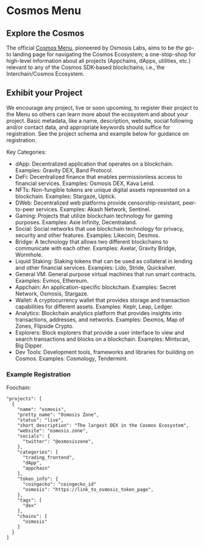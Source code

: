 # Cosmos Menu

## Explore the Cosmos

The official [Cosmos Menu](https://cosmos-menu-15cf62f9744e4a7cce5bcfb140.webflow.io/), pioneered by Osmosis Labs, aims to be *the* go-to landing page for navigating the Cosmos Ecosystem; a one-stop-shop for high-level information about all projects (Appchains, dApps, utilities, etc.) relevant to any of the Cosmos SDK-based blockchains; i.e., the Interchain/Cosmos Ecosystem.

## Exhibit your Project

We encourage any project, live or soon upcoming, to register their project to the Menu so others can learn more about the ecosystem and about your project. Basic metadata, like a name, description, website, social following and/or contact data, and appropriate keywords should suffice for registration. See the project schema and example below for guidance on registration.

Key Categories:
- dApp: Decentralized application that operates on a blockchain. Examples: Gravity DEX, Band Protocol.
- DeFi: Decentralized finance that enables permissionless access to financial services. Examples: Osmosis DEX, Kava Lend.
- NFTs: Non-fungible tokens are unique digital assets represented on a blockchain. Examples: Stargaze, Uptick.
- DWeb: Decentralized web platforms provide censorship-resistant, peer-to-peer services. Examples: Akash Network, Sentinel.
- Gaming: Projects that utilize blockchain technology for gaming purposes. Examples: Axie Infinity, Decentraland.
- Social: Social networks that use blockchain technology for privacy, security and other features. Examples: Likecoin, Desmos.
- Bridge: A technology that allows two different blockchains to communicate with each other. Examples: Axelar, Gravity Bridge, Wormhole.
- Liquid Staking: Staking tokens that can be used as collateral in lending and other financial services. Examples: Lido, Stride, Quicksilver.
- General VM: General purpose virtual machines that run smart contracts. Examples: Evmos, Ethereum.
- Appchain: An application-specific blockchain. Examples: Secret Network, Osmosis, Stargaze.
- Wallet: A cryptocurrency wallet that provides storage and transaction capabilities for different assets. Examples: Keplr, Leap, Ledger.
- Analytics: Blockchain analytics platform that provides insights into transactions, addresses, and networks. Examples: Dexmos, Map of Zones, Flipside Crypto.
- Explorers: Block explorers that provide a user interface to view and search transactions and blocks on a blockchain. Examples: Mintscan, Big Dipper.
- Dev Tools: Development tools, frameworks and libraries for building on Cosmos. Examples: Cosmology, Tendermint.

### Example Registration

Foochain:
```
"projects": [
  {
    "name": "osmosis",
    "pretty_name": "Osmosis Zone",
    "status": "live",
    "short_description": "The largest DEX in the Cosmos Ecosystem",
    "website": "osmosis.zone",
    "socials": {
      "twitter": "@osmosiszone",
    },
    "categories": [
      "trading_frontend",
      "dApp",
      "appchain"
    ],
    "token_info": {
      "coingecko": "coingecko_id"
      "osmosis": "https://link_to_osmosis_token_page",
    },
    "tags": [
      "dex"
    ],
    "chains": [
      "osmosis"
    ]
  }
]
```
